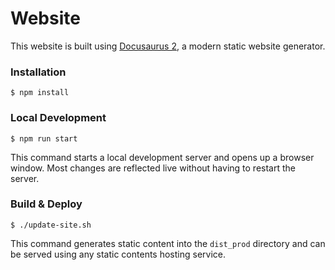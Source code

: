 # Website

This website is built using [Docusaurus 2](https://docusaurus.io/), a modern static website generator.

### Installation

```
$ npm install
```

### Local Development

```
$ npm run start
```

This command starts a local development server and opens up a browser window. Most changes are reflected live without having to restart the server.

### Build & Deploy

```
$ ./update-site.sh
```

This command generates static content into the `dist_prod` directory and can be served using any static contents hosting service.
